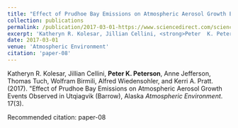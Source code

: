 ```yaml
---
title: "Effect of Prudhoe Bay Emissions on Atmospheric Aerosol Growth Events Observed in Utqiagvik (Barrow), Alaska"
collection: publications
permalink: /publication/2017-03-01-https://www.sciencedirect.com/science/article/pii/S1352231016309785
excerpt: 'Katheryn R. Kolesar, Jillian Cellini, <strong>Peter  K. Peterson</strong>, Anne Jefferson, Thomas Tuch, Wolfram Birmili, Alfred Wiedensohler, and Kerri A. Pratt. (2017). &quot;Effect of Prudhoe Bay Emissions on Atmospheric Aerosol Growth Events Observed in Utqiagvik (Barrow), Alaska <i>Atmospheric Environment</i>. 17(3).'
date: 2017-03-01
venue: 'Atmospheric Environment'
citation: 'paper-08'
---
```

Katheryn R. Kolesar, Jillian Cellini, <strong>Peter  K. Peterson</strong>, Anne Jefferson, Thomas Tuch, Wolfram Birmili, Alfred Wiedensohler, and Kerri A. Pratt. (2017). &quot;Effect of Prudhoe Bay Emissions on Atmospheric Aerosol Growth Events Observed in Utqiagvik (Barrow), Alaska <i>Atmospheric Environment</i>. 17(3).

Recommended citation: paper-08